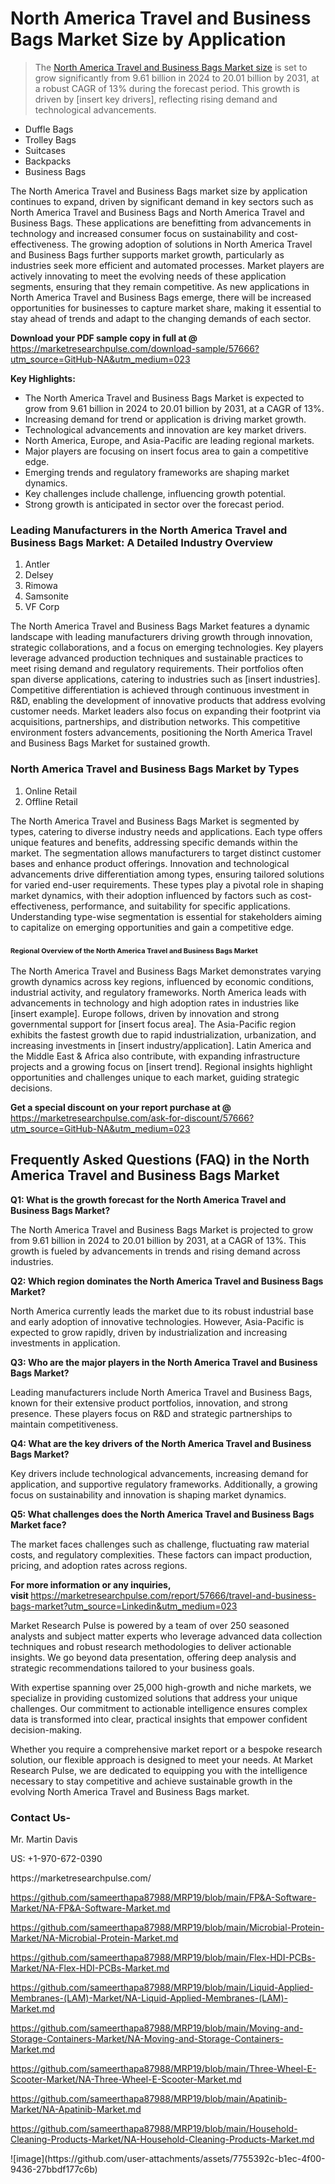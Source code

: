 <h1>North America Travel and Business Bags Market&nbsp;Size by Application</h1><blockquote><p>The <a href="https://marketresearchpulse.com/download-sample/57666?utm_source=GitHub-NA&amp;utm_medium=023">North America Travel and Business Bags Market size</a> is set to grow significantly from 9.61 billion in 2024 to 20.01 billion by 2031, at a robust CAGR of 13% during the forecast period. This growth is driven by [insert key drivers], reflecting rising demand and technological advancements.</p></blockquote><ul><li>Duffle Bags <li> Trolley Bags <li> Suitcases <li> Backpacks <li> Business Bags</li></ul><p>The North America Travel and Business Bags market size by application continues to expand, driven by significant demand in key sectors such as North America Travel and Business Bags and North America Travel and Business Bags. These applications are benefitting from advancements in technology and increased consumer focus on sustainability and cost-effectiveness. The growing adoption of solutions in North America Travel and Business Bags further supports market growth, particularly as industries seek more efficient and automated processes. Market players are actively innovating to meet the evolving needs of these application segments, ensuring that they remain competitive. As new applications in North America Travel and Business Bags emerge, there will be increased opportunities for businesses to capture market share, making it essential to stay ahead of trends and adapt to the changing demands of each sector.</p><p><strong>Download your PDF sample copy in full at @ </strong><a href="https://marketresearchpulse.com/download-sample/57666?utm_source=GitHub-NA&amp;utm_medium=023">https://marketresearchpulse.com/download-sample/57666?utm_source=GitHub-NA&amp;utm_medium=023</a></p><p><strong>Key Highlights: </strong></p><ul><li>The North America Travel and Business Bags Market is expected to grow from 9.61 billion in 2024 to 20.01 billion by 2031, at a CAGR of 13%.</li><li>Increasing demand for trend or application is driving market growth.</li><li>Technological advancements and innovation are key market drivers.</li><li>North America, Europe, and Asia-Pacific are leading regional markets.</li><li>Major players are focusing on insert focus area to gain a competitive edge.</li><li>Emerging trends and regulatory frameworks are shaping market dynamics.</li><li>Key challenges include challenge, influencing growth potential.</li><li>Strong growth is anticipated in sector over the forecast period.</li></ul><h3>Leading Manufacturers in the North America Travel and Business Bags Market: A Detailed Industry Overview</h3><ol><li>Antler</li><li>Delsey</li><li>Rimowa</li><li>Samsonite</li><li>VF Corp</li></ol><div class="flex max-w-full flex-col flex-grow"><div class="min-h-8 text-message flex w-full flex-col items-end gap-2 whitespace-normal break-words [.text-message+&amp;]:mt-5" dir="auto" data-message-author-role="assistant" data-message-id="fd8432e4-4910-450d-b182-61b7bfb0a01f" data-message-model-slug="gpt-4o"><div class="flex w-full flex-col gap-1 empty:hidden first:pt-[3px]"><div class="markdown prose w-full break-words dark:prose-invert light"><p>The North America Travel and Business Bags Market features a dynamic landscape with leading manufacturers driving growth through innovation, strategic collaborations, and a focus on emerging technologies. Key players leverage advanced production techniques and sustainable practices to meet rising demand and regulatory requirements. Their portfolios often span diverse applications, catering to industries such as [insert industries]. Competitive differentiation is achieved through continuous investment in R&amp;D, enabling the development of innovative products that address evolving customer needs. Market leaders also focus on expanding their footprint via acquisitions, partnerships, and distribution networks. This competitive environment fosters advancements, positioning the North America Travel and Business Bags Market for sustained growth.</p></div></div></div></div><h3>North America Travel and Business Bags Market by Types</h3><ol><li>Online Retail <li> Offline Retail</li></ol><div class="flex max-w-full flex-col flex-grow"><div class="min-h-8 text-message flex w-full flex-col items-end gap-2 whitespace-normal break-words [.text-message+&amp;]:mt-5" dir="auto" data-message-author-role="assistant" data-message-id="084470be-0bb7-4664-bddf-5156b4f41249" data-message-model-slug="gpt-4o-mini"><div class="flex w-full flex-col gap-1 empty:hidden first:pt-[3px]"><div class="markdown prose w-full break-words dark:prose-invert light"><p>The North America Travel and Business Bags Market is segmented by types, catering to diverse industry needs and applications. Each type offers unique features and benefits, addressing specific demands within the market. The segmentation allows manufacturers to target distinct customer bases and enhance product offerings. Innovation and technological advancements drive differentiation among types, ensuring tailored solutions for varied end-user requirements. These types play a pivotal role in shaping market dynamics, with their adoption influenced by factors such as cost-effectiveness, performance, and suitability for specific applications. Understanding type-wise segmentation is essential for stakeholders aiming to capitalize on emerging opportunities and gain a competitive edge.</p></div></div></div></div><h3><span style="font-size: 11px;">Regional Overview of the North America Travel and Business Bags Market</span></h3><div class="flex max-w-full flex-col flex-grow"><div class="min-h-8 text-message flex w-full flex-col items-end gap-2 whitespace-normal break-words [.text-message+&amp;]:mt-5" dir="auto" data-message-author-role="assistant" data-message-id="e9038762-ce64-4e30-91c9-9bd413514231" data-message-model-slug="gpt-4o-mini"><div class="flex w-full flex-col gap-1 empty:hidden first:pt-[3px]"><div class="markdown prose w-full break-words dark:prose-invert light"><p>The North America Travel and Business Bags Market demonstrates varying growth dynamics across key regions, influenced by economic conditions, industrial activity, and regulatory frameworks. North America leads with advancements in technology and high adoption rates in industries like [insert example]. Europe follows, driven by innovation and strong governmental support for [insert focus area]. The Asia-Pacific region exhibits the fastest growth due to rapid industrialization, urbanization, and increasing investments in [insert industry/application]. Latin America and the Middle East &amp; Africa also contribute, with expanding infrastructure projects and a growing focus on [insert trend]. Regional insights highlight opportunities and challenges unique to each market, guiding strategic decisions.</p></div></div></div></div><p><strong>Get a special discount on your report purchase at @ </strong><a href="https://marketresearchpulse.com/ask-for-discount/57666?utm_source=GitHub-NA&amp;utm_medium=023">https://marketresearchpulse.com/ask-for-discount/57666?utm_source=GitHub-NA&amp;utm_medium=023</a></p><h2>Frequently Asked Questions (FAQ) in the North America Travel and Business Bags Market</h2><p><strong>Q1: What is the growth forecast for the North America Travel and Business Bags Market?</strong></p><p>The North America Travel and Business Bags Market is projected to grow from 9.61 billion in 2024 to 20.01 billion by 2031, at a CAGR of 13%. This growth is fueled by advancements in trends and rising demand across industries.</p><p><strong>Q2: Which region dominates the North America Travel and Business Bags Market?</strong></p><p>North America currently leads the market due to its robust industrial base and early adoption of innovative technologies. However, Asia-Pacific is expected to grow rapidly, driven by industrialization and increasing investments in application.</p><p><strong>Q3: Who are the major players in the North America Travel and Business Bags Market?</strong></p><p>Leading manufacturers include North America Travel and Business Bags, known for their extensive product portfolios, innovation, and strong presence. These players focus on R&amp;D and strategic partnerships to maintain competitiveness.</p><p><strong>Q4: What are the key drivers of the North America Travel and Business Bags Market?</strong></p><p>Key drivers include technological advancements, increasing demand for application, and supportive regulatory frameworks. Additionally, a growing focus on sustainability and innovation is shaping market dynamics.</p><p><strong>Q5: What challenges does the North America Travel and Business Bags Market face?</strong></p><p>The market faces challenges such as challenge, fluctuating raw material costs, and regulatory complexities. These factors can impact production, pricing, and adoption rates across regions.</p><p><strong>For more information or any inquiries, visit&nbsp;</strong><a href="https://marketresearchpulse.com/report/57666/travel-and-business-bags-market?utm_source=Linkedin&utm_medium=023">https://marketresearchpulse.com/report/57666/travel-and-business-bags-market?utm_source=Linkedin&utm_medium=023</a></p><p>Market Research Pulse is powered by a team of over 250 seasoned analysts and subject matter experts who leverage advanced data collection techniques and robust research methodologies to deliver actionable insights. We go beyond data presentation, offering deep analysis and strategic recommendations tailored to your business goals.</p><p>With expertise spanning over 25,000 high-growth and niche markets, we specialize in providing customized solutions that address your unique challenges. Our commitment to actionable intelligence ensures complex data is transformed into clear, practical insights that empower confident decision-making.</p><p>Whether you require a comprehensive market report or a bespoke research solution, our flexible approach is designed to meet your needs. At Market Research Pulse, we are dedicated to equipping you with the intelligence necessary to stay competitive and achieve sustainable growth in the evolving North America Travel and Business Bags market.</p><h3><strong>Contact Us-</strong></h3><p>Mr. Martin Davis</p><p>US: +1-970-672-0390</p><p>https://marketresearchpulse.com/</p><p><a href="https://github.com/sameerthapa87988/MRP19/blob/main/FP&A-Software-Market/NA-FP&A-Software-Market.md">https://github.com/sameerthapa87988/MRP19/blob/main/FP&A-Software-Market/NA-FP&A-Software-Market.md</a></p><p><a href="https://github.com/sameerthapa87988/MRP19/blob/main/Microbial-Protein-Market/NA-Microbial-Protein-Market.md">https://github.com/sameerthapa87988/MRP19/blob/main/Microbial-Protein-Market/NA-Microbial-Protein-Market.md</a></p><p><a href="https://github.com/sameerthapa87988/MRP19/blob/main/Flex-HDI-PCBs-Market/NA-Flex-HDI-PCBs-Market.md">https://github.com/sameerthapa87988/MRP19/blob/main/Flex-HDI-PCBs-Market/NA-Flex-HDI-PCBs-Market.md</a></p><p><a href="https://github.com/sameerthapa87988/MRP19/blob/main/Liquid-Applied-Membranes-(LAM)-Market/NA-Liquid-Applied-Membranes-(LAM)-Market.md">https://github.com/sameerthapa87988/MRP19/blob/main/Liquid-Applied-Membranes-(LAM)-Market/NA-Liquid-Applied-Membranes-(LAM)-Market.md</a></p><p><a href="https://github.com/sameerthapa87988/MRP19/blob/main/Moving-and-Storage-Containers-Market/NA-Moving-and-Storage-Containers-Market.md">https://github.com/sameerthapa87988/MRP19/blob/main/Moving-and-Storage-Containers-Market/NA-Moving-and-Storage-Containers-Market.md</a></p><p><a href="https://github.com/sameerthapa87988/MRP19/blob/main/Three-Wheel-E-Scooter-Market/NA-Three-Wheel-E-Scooter-Market.md">https://github.com/sameerthapa87988/MRP19/blob/main/Three-Wheel-E-Scooter-Market/NA-Three-Wheel-E-Scooter-Market.md</a></p><p><a href="https://github.com/sameerthapa87988/MRP19/blob/main/Apatinib-Market/NA-Apatinib-Market.md">https://github.com/sameerthapa87988/MRP19/blob/main/Apatinib-Market/NA-Apatinib-Market.md</a></p><p><a href="https://github.com/sameerthapa87988/MRP19/blob/main/Household-Cleaning-Products-Market/NA-Household-Cleaning-Products-Market.md">https://github.com/sameerthapa87988/MRP19/blob/main/Household-Cleaning-Products-Market/NA-Household-Cleaning-Products-Market.md</a></p>
![image](https://github.com/user-attachments/assets/7755392c-b1ec-4f00-9436-27bbdf177c6b)
